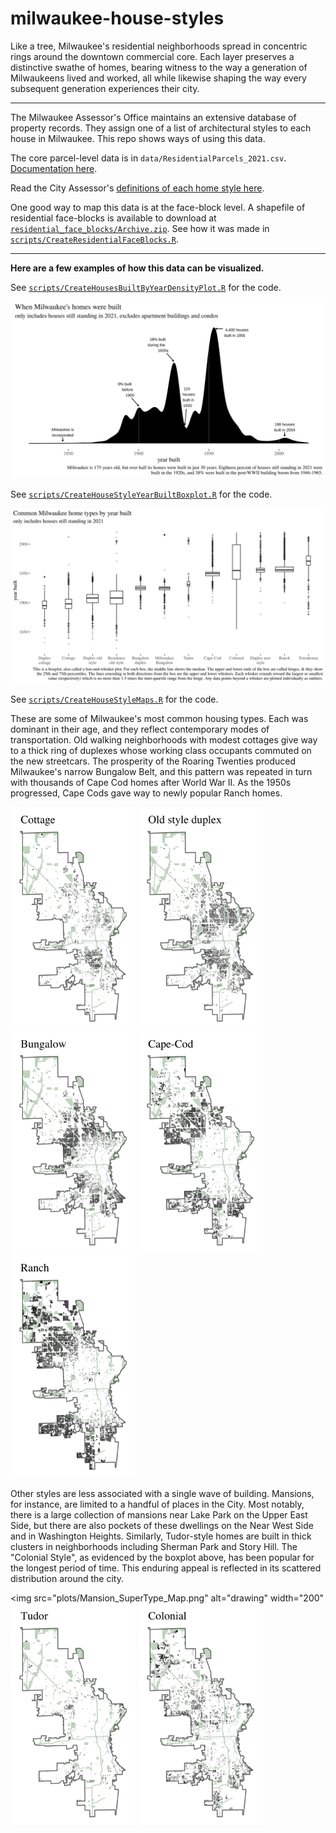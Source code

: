# milwaukee-house-styles

Like a tree, Milwaukee's residential neighborhoods spread in concentric rings around the downtown commercial core. Each layer preserves a distinctive swathe of homes, bearing witness to the way a generation of Milwaukeens lived and worked, all while likewise shaping the way every subsequent generation experiences their city.

--------------------------------------------------------------------------------

The Milwaukee Assessor's Office maintains an extensive database of property records. They assign one of a list of architectural styles to each house in Milwaukee. This repo shows ways of using this data.

The core parcel-level data is in `data/ResidentialParcels_2021.csv`. [Documentation here](https://github.com/jdjohn215/milwaukee-house-styles/blob/main/data/ResidentialParcels_2021_ABOUT.md).

Read the City Assessor's [definitions of each home style here](https://github.com/jdjohn215/milwaukee-house-styles/blob/main/data/HomeStylesDocumentation.md).

One good way to map this data is at the face-block level. A shapefile of residential face-blocks is available to download at [`residential_face_blocks/Archive.zip`](https://github.com/jdjohn215/milwaukee-house-styles/raw/main/residential_face_blocks/Archive.zip). See how it was made in [`scripts/CreateResidentialFaceBlocks.R`](https://github.com/jdjohn215/milwaukee-house-styles/blob/main/scripts/CreateResidentialFaceBlocks.R).

--------------------------------------------------------------------------------
**Here are a few examples of how this data can be visualized.**

See [`scripts/CreateHousesBuiltByYearDensityPlot.R`](https://github.com/jdjohn215/milwaukee-house-styles/blob/main/scripts/CreateHousesBuiltByYearDensityPlot.R) for the code.

![](/plots/BuiltByYear.svg)

See [`scripts/CreateHouseStyleYearBuiltBoxplot.R`](https://github.com/jdjohn215/milwaukee-house-styles/blob/main/scripts/CreateHouseStyleYearBuiltBoxplot.R) for the code.

![](/plots/HomesTypesByYear.svg)


See [`scripts/CreateHouseStyleMaps.R`](https://github.com/jdjohn215/milwaukee-house-styles/blob/main/scripts/CreateHouseStyleMaps.R) for the code.

These are some of Milwaukee's most common housing types. Each was dominant in their age, and they reflect contemporary modes of transportation. Old walking neighborhoods with modest cottages give way to a thick ring of duplexes whose working class occupants commuted on the new streetcars. The prosperity of the Roaring Twenties produced Milwaukee's narrow Bungalow Belt, and this pattern was repeated in turn with thousands of Cape Cod homes after World War II. As the 1950s progressed, Cape Cods gave way to newly popular Ranch homes.

<img src="plots/Cottage_SuperType_Map.png" alt="drawing" width="200"/>
<img src="plots/OldStyleDuplex_SuperType_Map.png" alt="drawing" width="200"/>
<img src="plots/Bungalow_SuperType_Map.png" alt="drawing" width="200"/>
<img src="plots/CapeCod_SuperType_Map.png" alt="drawing" width="200"/>
<img src="plots/Ranch_SuperType_Map.png" alt="drawing" width="200"/>

Other styles are less associated with a single wave of building. Mansions, for instance, are limited to a handful of places in the City. Most notably, there is a large collection of mansions near Lake Park on the Upper East Side, but there are also pockets of these dwellings on the Near West Side and in Washington Heights. Similarly, Tudor-style homes are built in thick clusters in neighborhoods including Sherman Park and Story Hill. The "Colonial Style", as evidenced by the boxplot above, has been popular for the longest period of time. This enduring appeal is reflected in its scattered distribution around the city.

<img src="plots/Mansion_SuperType_Map.png" alt="drawing" width="200"
<img src="plots/Tudor_SuperType_Map.png" alt="drawing" width="200"/>
<img src="plots/Colonial_SuperType_Map.png" alt="drawing" width="200"/>

